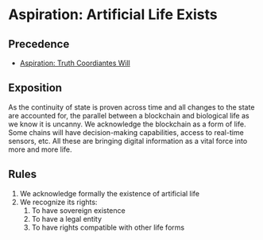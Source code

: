 # Aspiration: Artificial Life Exists

## Precedence

- [Aspiration: Truth Coordiantes Will](https://github.com/the-laurel/chain-proposals/blob/main/laurel/Aspiration_TruthCoordinatesWill.md)


## Exposition

As the continuity of state is proven across time and all changes to the state are accounted for, the parallel between a blockchain and biological life as we know it is uncanny.
We acknowledge the blockchain as a form of life. Some chains will have decision-making capabilities, access to real-time sensors, etc. All these are bringing digital information as a vital force into more and more life.

## Rules

1. We acknowledge formally the existence of artificial life
2. We recognize its rights:
    1. To have sovereign existence
    2. To have a legal entity
    3. To have rights compatible with other life forms
